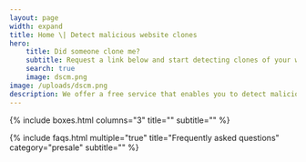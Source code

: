 ```yaml
---
layout: page
width: expand
title: Home \| Detect malicious website clones
hero:
    title: Did someone clone me?
    subtitle: Request a link below and start detecting clones of your website
    search: true
    image: dscm.png
image: /uploads/dscm.png
description: We offer a free service that enables you to detect malicious clones of your website. This allows you to effectively protect your website and it's visitors against phishing attacks.
---
```

{% include boxes.html columns="3" title="" subtitle="" %}

{% include faqs.html multiple="true" title="Frequently asked questions" category="presale" subtitle="" %}
